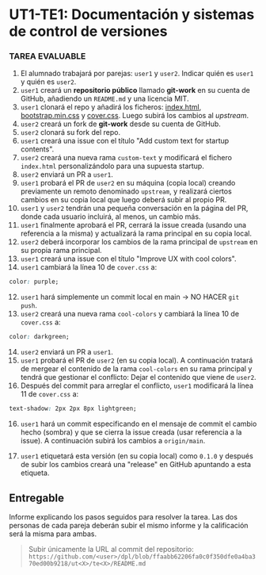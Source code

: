 # UT1-TE1: Documentación y sistemas de control de versiones

### TAREA EVALUABLE

1. El alumnado trabajará por parejas: `user1` y `user2`. Indicar quién es `user1` y quién es `user2`.
2. `user1` creará un **repositorio público** llamado **git-work** en su cuenta de GitHub, añadiendo un `README.md` y una licencia MIT.
3. `user1` clonará el repo y añadirá los ficheros: [index.html](./files/index.html), [bootstrap.min.css](./files/bootstrap.min.css) y [cover.css](./files/cover.css). Luego subirá los cambios al _upstream_.
4. `user2` creará un fork de **git-work** desde su cuenta de GitHub.
5. `user2` clonará su fork del repo.
6. `user1` creará una issue con el título "Add custom text for startup contents".
7. `user2` creará una nueva rama `custom-text` y modificará el fichero `index.html` personalizándolo para una supuesta startup.
8. `user2` enviará un PR a `user1`.
9. `user1` probará el PR de `user2` en su máquina (copia local) creando previamente un remoto denominado `upstream`, y realizará ciertos cambios en su copia local que luego deberá subir al propio PR.
10. `user1` y `user2` tendrán una pequeña conversación en la página del PR, donde cada usuario incluirá, al menos, un cambio más.
11. `user1` finalmente aprobará el PR, cerrará la issue creada (usando una referencia a la misma) y actualizará la rama principal en su copia local.
12. `user2` deberá incorporar los cambios de la rama principal de `upstream` en su propia rama principal.
13. `user1` creará una issue con el título "Improve UX with cool colors".
14. `user1` cambiará la línea 10 de `cover.css` a:

```css
color: purple;
```

12. `user1` hará simplemente un commit local en main → NO HACER `git push`.
13. `user2` creará una nueva rama `cool-colors` y cambiará la línea 10 de `cover.css` a:

```css
color: darkgreen;
```

14. `user2` enviará un PR a `user1`.
15. `user1` probará el PR de `user2` (en su copia local). A continuación tratará de mergear el contenido de la rama `cool-colors` en su rama principal y tendrá que gestionar el conflicto: Dejar el contenido que viene de `user2`.
16. Después del commit para arreglar el conflicto, `user1` modificará la línea 11 de `cover.css` a:

```css
text-shadow: 2px 2px 8px lightgreen;
```

16. `user1` hará un commit especificando en el mensaje de commit el cambio hecho (sombra) y que se cierra la issue creada (usar referencia a la issue). A continuación subirá los cambios a `origin/main`.

17. `user1` etiquetará esta versión (en su copia local) como `0.1.0` y después de subir los cambios creará una "release" en GitHub apuntando a esta etiqueta.

## Entregable

Informe explicando los pasos seguidos para resolver la tarea. Las dos personas de cada pareja deberán subir el mismo informe y la calificación será la misma para ambas.

> Subir únicamente la URL al commit del repositorio:  
> `https://github.com/<user>/dpl/blob/ffaabb62206fa0c0f350dfe0a4ba370ed00b9218/ut<X>/te<X>/README.md`
